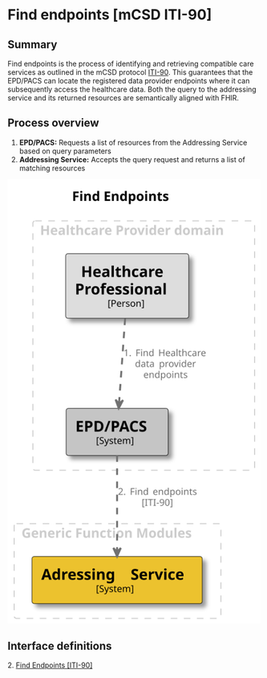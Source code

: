 # Find endpoints [mCSD ITI-90]

## Summary

Find endpoints is the process of identifying and retrieving compatible care services as outlined in the mCSD protocol
 [ITI-90](https://profiles.ihe.net/ITI/mCSD/ITI-90.html). This guarantees that the EPD/PACS can locate the registered
 data provider endpoints where it can subsequently access the healthcare data. Both the query to the addressing service
 and its returned resources are semantically aligned with FHIR.

## Process overview

1. **EPD/PACS:** Requests a list of resources from the Addressing Service based on query parameters
2. **Addressing Service:** Accepts the query request and returns a list of matching resources

![Find endpoints](../images/structurizr-FindEndpoints.svg "Find endpoints")

## Interface definitions

2\. [Find Endpoints [ITI-90]](../../docs/interface-definitions/find-endpoints.md)
